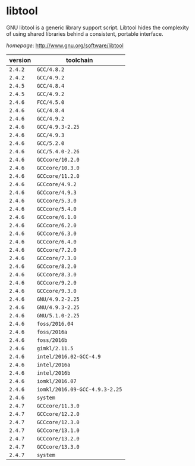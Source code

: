 # libtool

GNU libtool is a generic library support script. Libtool hides the complexity of using shared libraries behind a consistent, portable interface.

*homepage*: <http://www.gnu.org/software/libtool>

version | toolchain
--------|----------
``2.4.2`` | ``GCC/4.8.2``
``2.4.2`` | ``GCC/4.9.2``
``2.4.5`` | ``GCC/4.8.4``
``2.4.5`` | ``GCC/4.9.2``
``2.4.6`` | ``FCC/4.5.0``
``2.4.6`` | ``GCC/4.8.4``
``2.4.6`` | ``GCC/4.9.2``
``2.4.6`` | ``GCC/4.9.3-2.25``
``2.4.6`` | ``GCC/4.9.3``
``2.4.6`` | ``GCC/5.2.0``
``2.4.6`` | ``GCC/5.4.0-2.26``
``2.4.6`` | ``GCCcore/10.2.0``
``2.4.6`` | ``GCCcore/10.3.0``
``2.4.6`` | ``GCCcore/11.2.0``
``2.4.6`` | ``GCCcore/4.9.2``
``2.4.6`` | ``GCCcore/4.9.3``
``2.4.6`` | ``GCCcore/5.3.0``
``2.4.6`` | ``GCCcore/5.4.0``
``2.4.6`` | ``GCCcore/6.1.0``
``2.4.6`` | ``GCCcore/6.2.0``
``2.4.6`` | ``GCCcore/6.3.0``
``2.4.6`` | ``GCCcore/6.4.0``
``2.4.6`` | ``GCCcore/7.2.0``
``2.4.6`` | ``GCCcore/7.3.0``
``2.4.6`` | ``GCCcore/8.2.0``
``2.4.6`` | ``GCCcore/8.3.0``
``2.4.6`` | ``GCCcore/9.2.0``
``2.4.6`` | ``GCCcore/9.3.0``
``2.4.6`` | ``GNU/4.9.2-2.25``
``2.4.6`` | ``GNU/4.9.3-2.25``
``2.4.6`` | ``GNU/5.1.0-2.25``
``2.4.6`` | ``foss/2016.04``
``2.4.6`` | ``foss/2016a``
``2.4.6`` | ``foss/2016b``
``2.4.6`` | ``gimkl/2.11.5``
``2.4.6`` | ``intel/2016.02-GCC-4.9``
``2.4.6`` | ``intel/2016a``
``2.4.6`` | ``intel/2016b``
``2.4.6`` | ``iomkl/2016.07``
``2.4.6`` | ``iomkl/2016.09-GCC-4.9.3-2.25``
``2.4.6`` | ``system``
``2.4.7`` | ``GCCcore/11.3.0``
``2.4.7`` | ``GCCcore/12.2.0``
``2.4.7`` | ``GCCcore/12.3.0``
``2.4.7`` | ``GCCcore/13.1.0``
``2.4.7`` | ``GCCcore/13.2.0``
``2.4.7`` | ``GCCcore/13.3.0``
``2.4.7`` | ``system``
